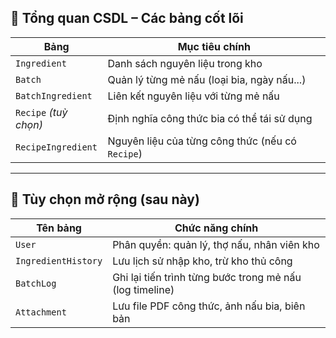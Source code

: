 
## 🧩 Tổng quan CSDL – Các bảng cốt lõi
| Bảng                  | Mục tiêu chính                                   |
| --------------------- | ------------------------------------------------ |
| `Ingredient`          | Danh sách nguyên liệu trong kho                  |
| `Batch`               | Quản lý từng mẻ nấu (loại bia, ngày nấu...)      |
| `BatchIngredient`     | Liên kết nguyên liệu với từng mẻ nấu             |
| `Recipe` *(tuỳ chọn)* | Định nghĩa công thức bia có thể tái sử dụng      |
| `RecipeIngredient`    | Nguyên liệu của từng công thức (nếu có `Recipe`) |

___
## 🔗 Tùy chọn mở rộng (sau này)
| Tên bảng            | Chức năng chính                                          |
| ------------------- | -------------------------------------------------------- |
| `User`              | Phân quyền: quản lý, thợ nấu, nhân viên kho              |
| `IngredientHistory` | Lưu lịch sử nhập kho, trừ kho thủ công                   |
| `BatchLog`          | Ghi lại tiến trình từng bước trong mẻ nấu (log timeline) |
| `Attachment`        | Lưu file PDF công thức, ảnh nấu bia, biên bản            |
